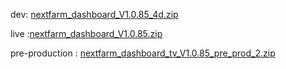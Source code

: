 dev: [nextfarm_dashboard_V1.0.85_4d.zip](https://github.com/user-attachments/files/18209362/nextfarm_dashboard_V1.0.85_4d.zip)



live :[nextfarm_dashboard_V1.0.85.zip](https://github.com/user-attachments/files/18165687/nextfarm_dashboard_V1.0.85.zip)




pre-production : [nextfarm_dashboard_tv_V1.0.85_pre_prod_2.zip](https://github.com/user-attachments/files/18238621/nextfarm_dashboard_tv_V1.0.85_pre_prod_2.zip)
